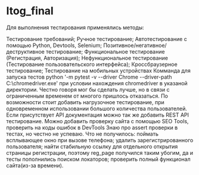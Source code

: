 # Itog_final

Для выполнения тестирования применялись методы:

Тестирование требований;
Ручное тестирование;
Автотестирование с помощью Python, Devtools, Selenium;
Позитивное/негативное/деструктивное тестирование;
Функциональное тестирование (Регистрация, Авторизация);
Нефункциональное тестирование (Тестирование пользовательского интерфейса);
Кроссбраузерное тестирование;
Тестирование на мобильных устройствах Комманда для запуска тестов python '-m pytest -v --driver Chrome --driver-path C:\chromedriver.exe' при условии нахождения chromedriver в указаной директории. Честно говоря мог бы сделать лучше, но в связи с ограниченным временем от многого пришлось отказаться. По возможности стоит добавить нагрузочное тестирование, при одновременном использовании большого количества пользователей. Если присутствует API документация можно так же добавить REST API тестирование. Можно добавить проверку сайта с помощью SEO Tools, проверить на коды ошибок в DevTools Знаю про assert проверки в тестах, но честно не успеваю. Что не получилось:
поймать всплывающее окно при вызове телефона;
удалить зарегистрированного пользователя;
найти стабильную ссылку для отдельного открытия страницы регистрации, поэтому reg_page получился таким убогим, да и тесты пополнились поиском локаторов;
проверить полный функционал сайта(из-за времени).
